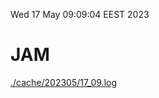 Wed 17 May 09:09:04 EEST 2023
# JAM
<a href='./cache/202305/17_09.log'>./cache/202305/17_09.log</a>
